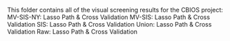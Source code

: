 This folder contains all of the visual screening results for the CBIOS project:
  MV-SIS-NY: Lasso Path & Cross Validation
  MV-SIS: Lasso Path & Cross Validation
  SIS: Lasso Path & Cross Validation
  Union: Lasso Path & Cross Validation
  Raw: Lasso Path & Cross Validation
